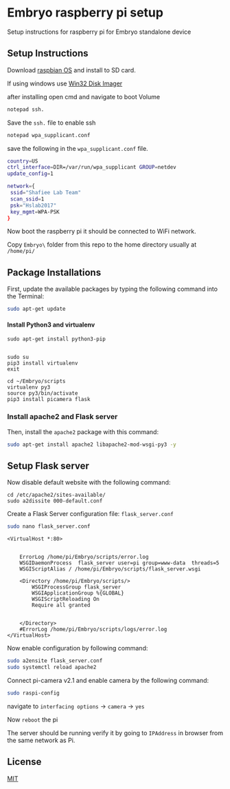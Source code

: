 # Embryo raspberry pi setup

Setup instructions for raspberry pi for Embryo standalone device

## Setup Instructions

Download [raspbian OS](https://www.raspberrypi.org/downloads/raspbian/) and install to SD card.

If using windows use [Win32 Disk Imager](https://sourceforge.net/projects/win32diskimager/)

after installing open cmd and navigate to boot Volume

```bash
notepad ssh.
```
Save the `ssh.` file to enable ssh

```bash
notepad wpa_supplicant.conf
```
save the following in the `wpa_supplicant.conf` file.

```bash
country=US
ctrl_interface=DIR=/var/run/wpa_supplicant GROUP=netdev
update_config=1

network={
 ssid="Shafiee Lab Team"
 scan_ssid=1
 psk="Hslab2017"
 key_mgmt=WPA-PSK
}

```

Now boot the raspberry pi it should be connected to WiFi network.


Copy `Embryo\` folder from this repo to the home directory usually at `/home/pi/`


## Package Installations

First, update the available packages by typing the following command into the Terminal:

```bash
sudo apt-get update
```

#### Install Python3 and virtualenv
```
sudo apt-get install python3-pip


sudo su
pip3 install virtualenv 
exit

cd ~/Embryo/scripts
virtualenv py3
source py3/bin/activate
pip3 install picamera flask
```





### Install apache2 and Flask server



Then, install the `apache2` package with this command:

```bash 
sudo apt-get install apache2 libapache2-mod-wsgi-py3 -y
```

## Setup Flask server



Now disable default website with the following command:

```
cd /etc/apache2/sites-available/
sudo a2dissite 000-default.conf 
```

Create a Flask Server configuration file: `flask_server.conf`
```bash
sudo nano flask_server.conf
```
```
<VirtualHost *:80>


    ErrorLog /home/pi/Embryo/scripts/error.log
    WSGIDaemonProcess  flask_server user=pi group=www-data  threads=5
    WSGIScriptAlias / /home/pi/Embryo/scripts/flask_server.wsgi

    <Directory /home/pi/Embryo/scripts/>
        WSGIProcessGroup flask_server
        WSGIApplicationGroup %{GLOBAL}
        WSGIScriptReloading On
        Require all granted


    </Directory>
    #ErrorLog /home/pi/Embryo/scripts/logs/error.log
</VirtualHost>
```
Now enable configuration by following command:
```bash
sudo a2ensite flask_server.conf
sudo systemctl reload apache2
```

Connect pi-camera v2.1 and enable camera  by the following command:
```bash
sudo raspi-config
```
navigate to `interfacing options` -> `camera` -> `yes`

Now `reboot` the pi

The server should be running verify it by going to `IPAddress` in browser from the same network as Pi.

## License
[MIT](https://choosealicense.com/licenses/mit/)
